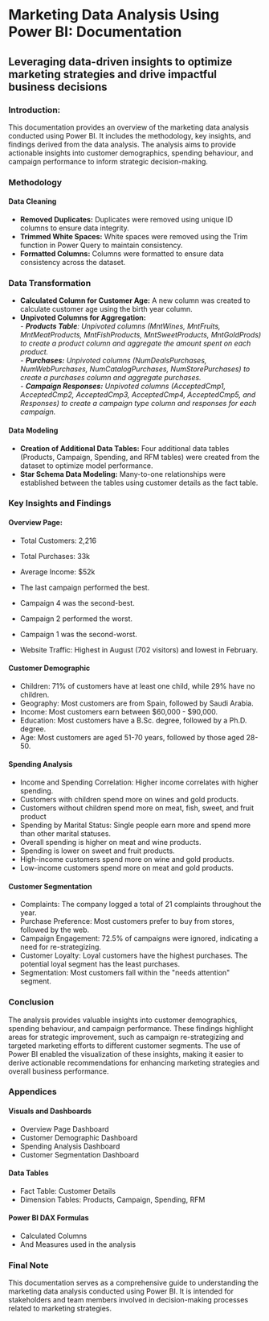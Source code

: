 # Marketing Data Analysis Using Power BI: Documentation
## Leveraging data-driven insights to optimize marketing strategies and drive impactful business decisions

### Introduction:
This documentation provides an overview of the marketing data analysis conducted using Power BI. It includes the methodology, key insights, and findings derived from the data analysis. The analysis aims to provide actionable insights into customer demographics, spending behaviour, and campaign performance to inform strategic decision-making.
### Methodology
#### Data Cleaning
- **Removed Duplicates:** Duplicates were removed using unique ID columns to ensure data integrity.
- **Trimmed White Spaces:** White spaces were removed using the Trim function in Power Query to maintain consistency.
- **Formatted Columns:** Columns were formatted to ensure data consistency across the dataset.
### Data Transformation
- **Calculated Column for Customer Age:** A new column was created to calculate customer age using the birth year column.
- **Unpivoted Columns for Aggregation:** 
  <br> - ***Products Table**: Unpivoted columns (MntWines, MntFruits, MntMeatProducts, MntFishProducts, MntSweetProducts, MntGoldProds) to create a product column and aggregate the amount spent on each product.*
  <br>  - ***Purchases:** Unpivoted columns (NumDealsPurchases, NumWebPurchases, NumCatalogPurchases, NumStorePurchases) to create a purchases column and aggregate purchases.*
  <br>  - ***Campaign Responses:** Unpivoted columns (AcceptedCmp1, AcceptedCmp2, AcceptedCmp3, AcceptedCmp4, AcceptedCmp5, and Responses) to create a campaign type column and responses for each campaign.*
#### Data Modeling
- **Creation of Additional Data Tables:** Four additional data tables (Products, Campaign, Spending, and RFM tables) were created from the dataset to optimize model performance.
- **Star Schema Data Modeling:** Many-to-one relationships were established between the tables using customer details as the fact table.
### Key Insights and Findings
#### Overview Page:
- Total Customers: 2,216
- Total Purchases: 33k
- Average Income: $52k
- The last campaign performed the best.

- Campaign 4 was the second-best.
- Campaign 2 performed the worst.
- Campaign 1 was the second-worst.
- Website Traffic: Highest in August (702 visitors) and lowest in February.
#### Customer Demographic
- Children: 71% of customers have at least one child, while 29% have no children.
- Geography: Most customers are from Spain, followed by Saudi Arabia.
- Income: Most customers earn between $60,000 - $90,000.
- Education: Most customers have a B.Sc. degree, followed by a Ph.D. degree.
- Age: Most customers are aged 51-70 years, followed by those aged 28-50.
#### Spending Analysis
- Income and Spending Correlation: Higher income correlates with higher spending.
- Customers with children spend more on wines and gold products.
- Customers without children spend more on meat, fish, sweet, and fruit product
- Spending by Marital Status: Single people earn more and spend more than other marital statuses.
- Overall spending is higher on meat and wine products.
- Spending is lower on sweet and fruit products.
- High-income customers spend more on wine and gold products.
- Low-income customers spend more on meat and gold products.
#### Customer Segmentation
- Complaints: The company logged a total of 21 complaints throughout the year.
- Purchase Preference: Most customers prefer to buy from stores, followed by the web.
- Campaign Engagement: 72.5% of campaigns were ignored, indicating a need for re-strategizing.
- Customer Loyalty: Loyal customers have the highest purchases. The potential loyal segment has the least purchases.
- Segmentation: Most customers fall within the "needs attention" segment.
### Conclusion
The analysis provides valuable insights into customer demographics, spending behaviour, and campaign performance. These findings highlight areas for strategic improvement, such as campaign re-strategizing and targeted marketing efforts to different customer segments. The use of Power BI enabled the visualization of these insights, making it easier to derive actionable recommendations for enhancing marketing strategies and overall business performance.
### Appendices
#### Visuals and Dashboards
- Overview Page Dashboard
- Customer Demographic Dashboard
- Spending Analysis Dashboard
- Customer Segmentation Dashboard
#### Data Tables
- Fact Table: Customer Details
- Dimension Tables: Products, Campaign, Spending, RFM
#### Power BI DAX Formulas
- Calculated Columns
- And Measures used in the analysis
### Final Note
This documentation serves as a comprehensive guide to understanding the marketing data analysis conducted using Power BI. It is intended for stakeholders and team members involved in decision-making processes related to marketing strategies.

